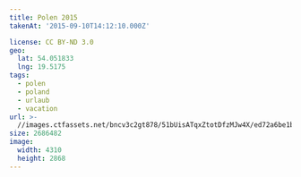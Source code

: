 ```yaml
---
title: Polen 2015
takenAt: '2015-09-10T14:12:10.000Z'

license: CC BY-ND 3.0
geo:
  lat: 54.051833
  lng: 19.5175
tags:
  - polen
  - poland
  - urlaub
  - vacation
url: >-
  //images.ctfassets.net/bncv3c2gt878/51bUisATqxZtotDfzMJw4X/ed72a6be1bcb45ba6f9e363dcad83934/polen-2015_25836814362_o
size: 2686482
image:
  width: 4310
  height: 2868
---
```

